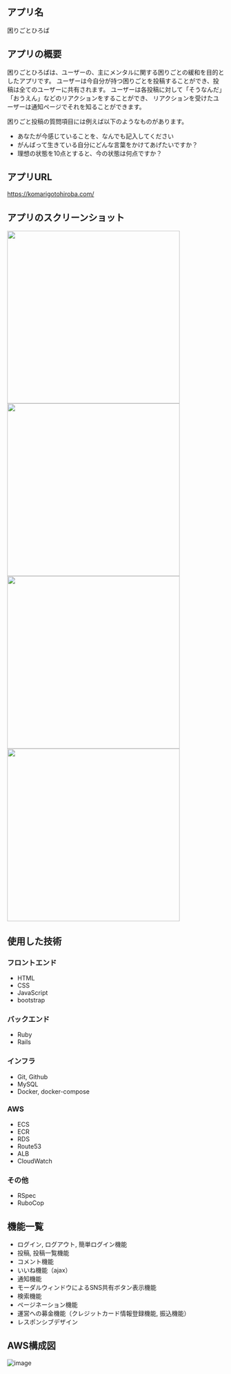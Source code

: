 ## アプリ名
困りごとひろば

## アプリの概要
困りごとひろばは、ユーザーの、主にメンタルに関する困りごとの緩和を目的としたアプリです。
ユーザーは今自分が持つ困りごとを投稿することができ、投稿は全てのユーザーに共有されます。
ユーザーは各投稿に対して「そうなんだ」「おうえん」などのリアクションをすることができ、
リアクションを受けたユーザーは通知ページでそれを知ることができます。

困りごと投稿の質問項目には例えば以下のようなものがあります。
- あなたが今感じていることを、なんでも記入してください
- がんばって生きている自分にどんな言葉をかけてあげたいですか？
- 理想の状態を10点とすると、今の状態は何点ですか？

## アプリURL
https://komarigotohiroba.com/

## アプリのスクリーンショット
<img src="https://user-images.githubusercontent.com/66470480/117677818-c37a4a80-b1e9-11eb-80b7-42461d8e0ff1.png" width="400px">
<img src="https://user-images.githubusercontent.com/66470480/117677831-c6753b00-b1e9-11eb-9fb9-5a4b05bf4ac7.png" width="400px">
<img src="https://user-images.githubusercontent.com/66470480/117677867-cd03b280-b1e9-11eb-8950-9879bff83d0e.png" width="400px">
<img src="https://user-images.githubusercontent.com/66470480/117677877-cf660c80-b1e9-11eb-92e8-2b996b37927d.png" width="400px">

## 使用した技術

### フロントエンド
- HTML
- CSS
- JavaScript
- bootstrap

### バックエンド
- Ruby
- Rails

### インフラ
- Git, Github
- MySQL
- Docker, docker-compose

### AWS
- ECS
- ECR
- RDS
- Route53
- ALB
- CloudWatch

### その他
- RSpec
- RuboCop


## 機能一覧
- ログイン, ログアウト, 簡単ログイン機能
- 投稿, 投稿一覧機能
- コメント機能
- いいね機能（ajax）
- 通知機能
- モーダルウィンドウによるSNS共有ボタン表示機能
- 検索機能
- ページネーション機能
- 運営への募金機能（クレジットカード情報登録機能, 振込機能）
- レスポンシブデザイン

## AWS構成図
![image](https://user-images.githubusercontent.com/66470480/117675907-fd4a5180-b1e7-11eb-9a03-d612043da824.png)

